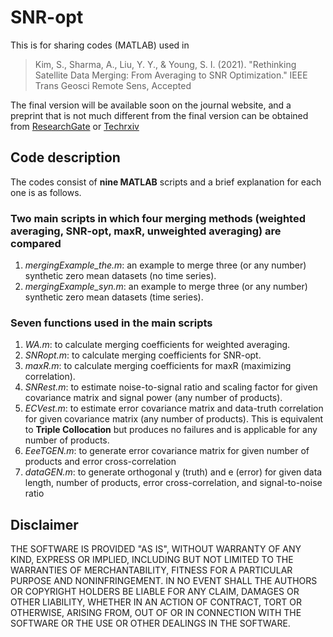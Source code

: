 # SNR-opt

This is for sharing codes (MATLAB) used in 
> Kim, S., Sharma, A., Liu, Y. Y., & Young, S. I. (2021). "Rethinking Satellite Data Merging: From Averaging to SNR Optimization." IEEE
Trans Geosci Remote Sens, Accepted

The final version will be available soon on the journal website, and a preprint that is not much different from the final version can be obtained from [ResearchGate](https://www.researchgate.net/publication/349961492_Rethinking_Satellite_Data_Merging_From_Averaging_to_SNR_Optimization_techrxiv14214035) or [Techrxiv](https://www.techrxiv.org/articles/preprint/Rethinking_Satellite_Data_Merging_From_Averaging_to_SNR_Optimization/14214035)

## Code description
The codes consist of **nine MATLAB** scripts and a brief explanation for each one is as follows.
### Two main scripts in which four merging methods (weighted averaging, SNR-opt, maxR, unweighted averaging) are compared
1. *mergingExample_the.m*: an example to merge three (or any number) synthetic zero mean datasets (no time series).
2. *mergingExample_syn.m*: an example to merge three (or any number) synthetic zero mean datasets (time series).

### Seven functions used in the main scripts
1. *WA.m*: to calculate merging coefficients for weighted averaging.
2. *SNRopt.m*: to calculate merging coefficients for SNR-opt.
3. *maxR.m*: to calculate merging coefficients for maxR (maximizing correlation).
4. *SNRest.m*: to estimate noise-to-signal ratio and scaling factor for given covariance matrix and signal power (any number of products).
5. *ECVest.m*: to estimate error covariance matrix and data-truth correlation for given covariance matrix (any number of products). This is equivalent to **Triple Collocation** but produces no failures and is applicable for any number of products.
6. *EeeTGEN.m*: to generate error covariance matrix for given number of products and error cross-correlation
7. *dataGEN.m*: to generate orthogonal y (truth) and e (error) for given data length, number of products, error cross-correlation, and signal-to-noise ratio
  
## Disclaimer
THE SOFTWARE IS PROVIDED "AS IS", WITHOUT WARRANTY OF ANY KIND, EXPRESS OR IMPLIED, INCLUDING BUT NOT LIMITED TO THE WARRANTIES OF MERCHANTABILITY, FITNESS FOR A PARTICULAR PURPOSE AND NONINFRINGEMENT. IN NO EVENT SHALL THE AUTHORS OR COPYRIGHT HOLDERS BE LIABLE FOR ANY CLAIM, DAMAGES OR OTHER LIABILITY, WHETHER IN AN ACTION OF CONTRACT, TORT OR OTHERWISE, ARISING FROM, OUT OF OR IN CONNECTION WITH THE SOFTWARE OR THE USE OR OTHER DEALINGS IN THE SOFTWARE.
